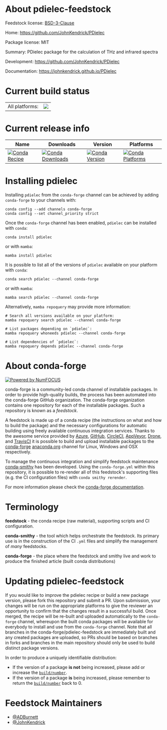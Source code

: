 About pdielec-feedstock
=======================

Feedstock license: [BSD-3-Clause](https://github.com/conda-forge/pdielec-feedstock/blob/main/LICENSE.txt)

Home: https://github.com/JohnKendrick/PDielec

Package license: MIT

Summary: PDielec package for the calculation of THz and infrared spectra

Development: https://github.com/JohnKendrick/PDielec

Documentation: https://johnkendrick.github.io/PDielec

Current build status
====================


<table><tr><td>All platforms:</td>
    <td>
      <a href="https://dev.azure.com/conda-forge/feedstock-builds/_build/latest?definitionId=9708&branchName=main">
        <img src="https://dev.azure.com/conda-forge/feedstock-builds/_apis/build/status/pdielec-feedstock?branchName=main">
      </a>
    </td>
  </tr>
</table>

Current release info
====================

| Name | Downloads | Version | Platforms |
| --- | --- | --- | --- |
| [![Conda Recipe](https://img.shields.io/badge/recipe-pdielec-green.svg)](https://anaconda.org/conda-forge/pdielec) | [![Conda Downloads](https://img.shields.io/conda/dn/conda-forge/pdielec.svg)](https://anaconda.org/conda-forge/pdielec) | [![Conda Version](https://img.shields.io/conda/vn/conda-forge/pdielec.svg)](https://anaconda.org/conda-forge/pdielec) | [![Conda Platforms](https://img.shields.io/conda/pn/conda-forge/pdielec.svg)](https://anaconda.org/conda-forge/pdielec) |

Installing pdielec
==================

Installing `pdielec` from the `conda-forge` channel can be achieved by adding `conda-forge` to your channels with:

```
conda config --add channels conda-forge
conda config --set channel_priority strict
```

Once the `conda-forge` channel has been enabled, `pdielec` can be installed with `conda`:

```
conda install pdielec
```

or with `mamba`:

```
mamba install pdielec
```

It is possible to list all of the versions of `pdielec` available on your platform with `conda`:

```
conda search pdielec --channel conda-forge
```

or with `mamba`:

```
mamba search pdielec --channel conda-forge
```

Alternatively, `mamba repoquery` may provide more information:

```
# Search all versions available on your platform:
mamba repoquery search pdielec --channel conda-forge

# List packages depending on `pdielec`:
mamba repoquery whoneeds pdielec --channel conda-forge

# List dependencies of `pdielec`:
mamba repoquery depends pdielec --channel conda-forge
```


About conda-forge
=================

[![Powered by
NumFOCUS](https://img.shields.io/badge/powered%20by-NumFOCUS-orange.svg?style=flat&colorA=E1523D&colorB=007D8A)](https://numfocus.org)

conda-forge is a community-led conda channel of installable packages.
In order to provide high-quality builds, the process has been automated into the
conda-forge GitHub organization. The conda-forge organization contains one repository
for each of the installable packages. Such a repository is known as a *feedstock*.

A feedstock is made up of a conda recipe (the instructions on what and how to build
the package) and the necessary configurations for automatic building using freely
available continuous integration services. Thanks to the awesome service provided by
[Azure](https://azure.microsoft.com/en-us/services/devops/), [GitHub](https://github.com/),
[CircleCI](https://circleci.com/), [AppVeyor](https://www.appveyor.com/),
[Drone](https://cloud.drone.io/welcome), and [TravisCI](https://travis-ci.com/)
it is possible to build and upload installable packages to the
[conda-forge](https://anaconda.org/conda-forge) [anaconda.org](https://anaconda.org/)
channel for Linux, Windows and OSX respectively.

To manage the continuous integration and simplify feedstock maintenance
[conda-smithy](https://github.com/conda-forge/conda-smithy) has been developed.
Using the ``conda-forge.yml`` within this repository, it is possible to re-render all of
this feedstock's supporting files (e.g. the CI configuration files) with ``conda smithy rerender``.

For more information please check the [conda-forge documentation](https://conda-forge.org/docs/).

Terminology
===========

**feedstock** - the conda recipe (raw material), supporting scripts and CI configuration.

**conda-smithy** - the tool which helps orchestrate the feedstock.
                   Its primary use is in the construction of the CI ``.yml`` files
                   and simplify the management of *many* feedstocks.

**conda-forge** - the place where the feedstock and smithy live and work to
                  produce the finished article (built conda distributions)


Updating pdielec-feedstock
==========================

If you would like to improve the pdielec recipe or build a new
package version, please fork this repository and submit a PR. Upon submission,
your changes will be run on the appropriate platforms to give the reviewer an
opportunity to confirm that the changes result in a successful build. Once
merged, the recipe will be re-built and uploaded automatically to the
`conda-forge` channel, whereupon the built conda packages will be available for
everybody to install and use from the `conda-forge` channel.
Note that all branches in the conda-forge/pdielec-feedstock are
immediately built and any created packages are uploaded, so PRs should be based
on branches in forks and branches in the main repository should only be used to
build distinct package versions.

In order to produce a uniquely identifiable distribution:
 * If the version of a package **is not** being increased, please add or increase
   the [``build/number``](https://docs.conda.io/projects/conda-build/en/latest/resources/define-metadata.html#build-number-and-string).
 * If the version of a package **is** being increased, please remember to return
   the [``build/number``](https://docs.conda.io/projects/conda-build/en/latest/resources/define-metadata.html#build-number-and-string)
   back to 0.

Feedstock Maintainers
=====================

* [@ADBurnett](https://github.com/ADBurnett/)
* [@JohnKendrick](https://github.com/JohnKendrick/)

